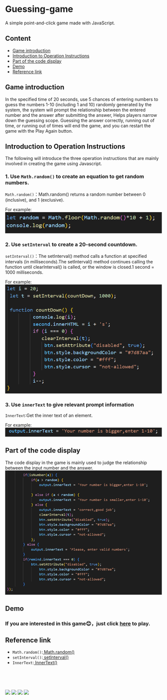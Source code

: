 # Guessing-game

A simple point-and-click game made with JavaScript.

## Content
* <a href="https://github.com/Reagan615/guessing-game/edit/main/README.md#game-introduction">Game introduction</a><br>
* <a href="https://github.com/Reagan615/guessing-game/edit/main/README.md#introduction-to-operation-instructions">Introduction to Operation Instructions</a><br>
* <a href="https://github.com/Reagan615/guessing-game/edit/main/README.md#part-of-the-code-display">Part of the code display</a><br>
* <a href="https://github.com/Reagan615/guessing-game/edit/main/README.md#demo">Demo</a><br>
* <a href="https://github.com/Reagan615/guessing-game/edit/main/README.md#reference-link">Reference link</a><br>
## Game introduction
In the specified time of 20 seconds, use 5 chances of entering numbers to guess the numbers 1-10 (including 1 and 10) randomly generated by the system, the system will prompt the relationship between the entered number and the answer after submitting the answer, Helps players narrow down the guessing scope. Guessing the answer correctly, running out of time, or running out of times will end the game, and you can restart the game with the Play Again button.

## Introduction to Operation Instructions
The following will introduce the three operation instructions that are mainly involved in creating the game using Javascript.
### 1. Use `Math.random()` to create an equation to get random numbers.
`Math.random()`：Math.random() returns a random number between 0 (inclusive), and 1 (exclusive).

For example:<br>
<img src="assets/random.png" >

### 2. Use `setInterval` to create a 20-second countdown.
`setInterval()`：The setInterval() method calls a function at specified intervals (in milliseconds).The setInterval() method continues calling the function until clearInterval() is called, or the window is closed.1 second = 1000 milliseconds.

For example:<br>
<img src="assets/countDown.png" >

### 3. Use `innerText` to give relevant prompt information
`InnerText`:Get the inner text of an element.

For example:<br>
<img src="assets/innerText.png" >

## Part of the code display
The code display in the game is mainly used to judge the relationship between the input number and the answer.<br>
<img src="assets/code example.png" ><br>

## Demo
### **If you are interested in this game:blush:，just click [here](https://reagan615.github.io/guessing-game/) to play.**<br>

## Reference link
* `Math.random()`:<a href="https://www.w3schools.com/js/js_random.asp"> Math.random()</a><br>
* `setInterval()`:<a href="https://www.w3schools.com/jsref/met_win_setinterval.asp"> setInterval()</a><br>
* `InnerText`:<a href="https://www.w3schools.com/jsref/prop_node_innertext.asp"> InnerText()</a><br>
<br>
<br>
<br>

<a href="#"><img src="https://img.shields.io/badge/HTML-239120?style=for-the-badge&logo=html5&logoColor=white"></a>
<a href="#"><img src="https://img.shields.io/badge/CSS-239120?&style=for-the-badge&logo=css3&logoColor=white"></a>
<a href="#"><img src="https://img.shields.io/badge/JavaScript-F7DF1E?style=for-the-badge&logo=javascript&logoColor=black"></a>
<a href="#"><img src="https://img.shields.io/badge/GitHub-100000?style=for-the-badge&logo=github&logoColor=white"></a>


